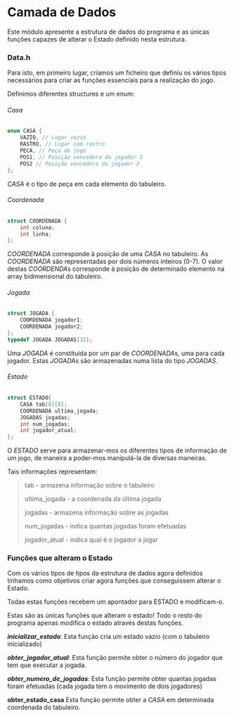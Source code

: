 # Camada de Dados

Este módulo apresente a estrutura de dados do programa e as únicas funções capazes de alterar o Estado definido nesta estrutura.

### Data.h

Para isto, em primeiro lugar, criamos um ficheiro que definiu os vários tipos necessários para criar as funções essenciais para a realização do jogo.

Definimos diferentes structures e um enum:

###### Casa
```c
enum CASA {
    VAZIO, // Lugar vazio
    RASTRO, // Lugar com rastro
    PECA, // Peça do jogo
    POS1, // Posição vencedora do jogador 1
    POS2 // Posição vencedora do jogador 2
};
```
*CASA* é o tipo de peça em cada elemento do tabuleiro.

###### Coordenada
```c
struct COORDENADA {
    int coluna;
    int linha;
};
```
*COORDENADA* corresponde à posição de uma *CASA* no tabuleiro. As *COORDENADA* são representadas por dois números inteiros (0-7). O valor destas *COORDENDA*s corresponde à posição de determinado elemento na array bidimensional do tabuleiro.

###### Jogada
```c
struct JOGADA {
    COORDENADA jogador1;
    COORDENADA jogador2;
};
typedef JOGADA JOGADAS[32];
```
Uma *JOGADA* é constituida por um par de *COORDENADA*s, uma para cada jogador. Estas *JOGADA*s são armazenadas numa lista do tipo *JOGADAS*.

###### Estado
```c
struct ESTADO{
    CASA tab[8][8];
    COORDENADA ultima_jogada;
    JOGADAS jogadas;
    int num_jogadas;
    int jogador_atual;
};
```
O *ESTADO* serve para armazenar-mos os diferentes tipos de informação de um jogo, de maneira a poder-mos manipulá-la de diversas maneiras.

Tais informações representam:
> tab - armazena informação sobre o tabuleiro
>
> ultima_jogada - a coordenada da última jogada
>
> jogadas - armazena informação sobre as jogadas
>
> num_jogadas - indica quantas jogadas foram efetuadas 
>
> jogador_atual - indica qual é o jogador a jogar


### Funções que alteram o Estado

Com os vários tipos de tipos da estrutura de dados agora definidos tinhamos como objetivos criar agora funções que conseguissem alterar o Estado.

Todas estas funções recebem um apontador para ESTADO e modificam-o. 

Estas são as únicas funções que alteram o estado! Todo o resto do programa apenas modifica o estado através destas funções.

***inicializar_estado***:
Esta função cria um estado vazio (com o tabuleiro inicializado)


***obter_jogador_atual***:
Esta função permite obter o número do jogador que tem que executar a jogada.


***obter_numero_de_jogadas***:
Esta função permite obter quantas jogadas foram efetuadas (cada jogada tem o movimento de dois jogadores)


**obter_estado_casa**
Esta função permite obter a *CASA* em determinada coordenada do tabuleiro.

